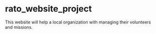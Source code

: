 # rato_website_project
This website will help a local organization with managing their volunteers and missions.
